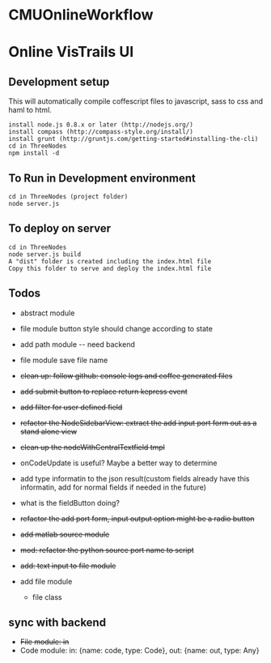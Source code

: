 CMUOnlineWorkflow
=================

# Online VisTrails UI

## Development setup

This will automatically compile coffescript files to javascript, sass to css and haml to html.

    install node.js 0.8.x or later (http://nodejs.org/)
    install compass (http://compass-style.org/install/)
    install grunt (http://gruntjs.com/getting-started#installing-the-cli)
    cd in ThreeNodes
    npm install -d

## To Run in Development environment 
    cd in ThreeNodes (project folder)
    node server.js
    
## To deploy on server
    cd in ThreeNodes
    node server.js build
    A "dist" folder is created including the index.html file
    Copy this folder to serve and deploy the index.html file

##  Todos

* abstract module

* file module button style should change according to state
* add path module -- need backend 
* file module save file name

* ~~clean up: follow github: console logs and coffee generated files~~
* ~~add submit button to replace return kepress event~~
* ~~add filter for user defined field~~
* ~~refactor the NodeSidebarView: extract the add input port form out as 
	a stand alone view~~
* ~~clean up the nodeWithCentralTextfield tmpl~~
* onCodeUpdate is useful? Maybe a better way to determine
* add type informatin to the json result(custom fields already have this
	informatin, add for normal fields if needed in the future)
* what is the fieldButton doing?
* ~~refactor the add port form, input output option might be a radio button~~
* ~~add matlab source module~~
* ~~mod: refactor the python source port name to script~~
* ~~add: text input to file module~~
* add file module
    - file class

## sync with backend

* ~~File module: in~~
* Code module: in: {name: code, type: Code}, out: {name: out, type: Any}

